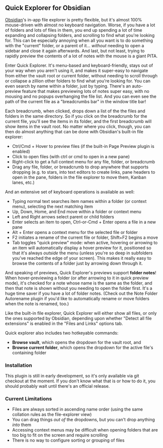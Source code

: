 ## Quick Explorer for Obsidian

[Obsidian](https://obsidian.md)'s in-app file explorer is pretty flexible, but it's almost 100% mouse-driven with almost no keyboard navigation.  Worse, if you have a lot of folders and lots of files in them, you end up spending a lot of time expanding and collapsing folders, and scrolling to find what you're looking for.  This can be especially annoying when all you want is to do something with the "current" folder, or a parent of it...  *without* needing to open a sidebar and close it again afterwards.  And last, but not least, trying to rapidly preview the contents of a lot of notes with the mouse is a giant PITA.

Enter Quick Explorer.  It's menu-based and keyboard-friendly, stays out of your way when you aren't using it, and makes it super-easy to navigate from either the vault root or current folder, without needing to scroll through or collapse a zillion other folders to find what you're looking for.  You can even search by name within a folder, just by typing.  There's an auto-preview feature that makes previewing lots of notes super easy, with no mousing and no popups overhanging the file list.  And you can even see the path of the current file as a "breadcrumbs bar" in the window title bar!

Each breadcrumb, when clicked, drops down a list of the the files and folders in the same directory.  So if you click on the breadcrumb for the current file, you'll see the items in its folder, and the first breadcrumb will show items in the vault root.  No matter where you click, though, you can then do almost anything that can be done with Obsidian's built-in file explorer:

* Ctrl/Cmd + Hover to preview files (if the built-in Page Preview plugin is enabled)
* Click to open files (with ctrl or cmd to open in a new pane)
* Right-click to get a full context menu for any file, folder, or breadcrumb
* Drag any file, folder, or breadcrumb to drop anywhere that supports dropping (e.g. to stars, into text editors to create links, pane headers to open in the pane, folders in the file explorer to move them, Kanban lanes, etc.)

And an extensive set of keyboard operations is available as well:

* Typing normal text searches item names within a folder (or context menu), selecting the next matching item
* Up, Down, Home, and End move within a folder or context menu
* Left and Right arrows select parent or child folders
* Enter selects an item to open, Ctrl-or-Cmd + Enter opens a file in a new pane
* Alt + Enter opens a context menu for the selected file or folder
* F2 initiates a rename of the current file or folder, Shift+F2 begins a move
* Tab toggles "quick preview" mode: when active, hovering or arrowing to an item will automatically display a hover preview for it, positioned so that it's always *outside* the menu (unless you're so deep in subfolders you've reached the edge of your screen).  This makes it really easy to browse the contents of a folder just by arrowing down through it.

And speaking of previews, Quick Explorer's previews support **folder notes**!  When hover-previewing a folder (or after arrowing to it in quick preview mode), it's checked for a note whose name is the same as the folder, and then that note is shown without you needing to open the folder first.  It's a huge time saver if you have a lot of folder notes.  (Check out the Note Folder Autorename plugin if you'd like to automatically rename or move folders when the note is renamed, too.)

Like the built-in file explorer, Quick Explorer will either show all files, or only the ones supported by Obsidian, depending upon whether "Detect all file extensions" is enabled in the "Files and Links" options tab.

Quick explorer also includes two hotkeyable commands:

* **Browse vault**, which opens the dropdown for the vault root, and
* **Browse current folder**, which opens the dropdown for the active file's containing folder

### Installation

This plugin is still in early development, so it's only available via git checkout at the moment.  If you don't know what that is or how to do it, you should probably wait until there's an official release.

### Current Limitations

* Files are always sorted in ascending name order (using the same collation rules as the file-explorer view)
* You can drag things *out of* the dropdowns, but you can't drop anything *into* them
* Accessing context menus may be difficult when opening folders that are too big to fit on the screen and require scrolling
* There is no way to configure sorting or grouping of files

